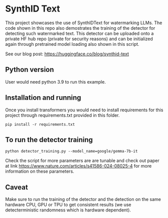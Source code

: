 # SynthID Text

This project showcases the use of SynthIDText for watermarking LLMs. The code shown in this repo also
demostrates the training of the detector for detecting such watermarked text. This detector can be uploaded onto
a private HF hub repo (private for security reasons) and can be initialized again through pretrained model loading also shown in this script.

See our blog post: https://huggingface.co/blog/synthid-text


## Python version

User would need python 3.9 to run this example.

## Installation and running

Once you install transformers you would need to install requirements for this project through requirements.txt provided in this folder.

```
pip install -r requirements.txt
```

## To run the detector training

```
python detector_training.py --model_name=google/gemma-7b-it
```

Check the script for more parameters are are tunable and check out paper at link
https://www.nature.com/articles/s41586-024-08025-4 for more information on these parameters.

## Caveat

Make sure to run the training of the detector and the detection on the same hardware
CPU, GPU or TPU to get consistent results (we use detecterministic randomness which is hardware dependent).
